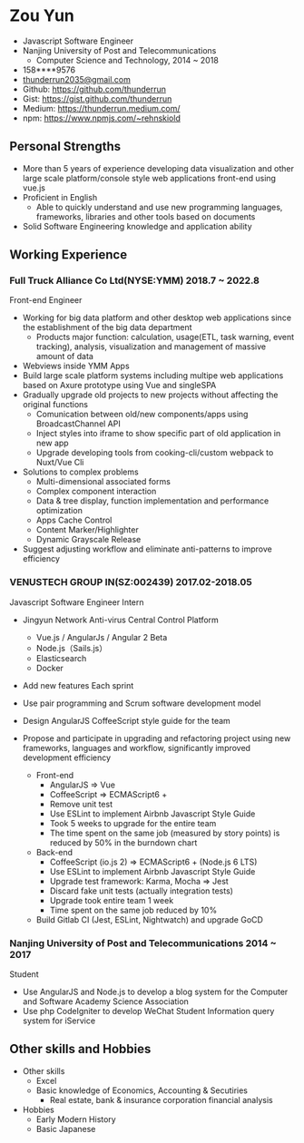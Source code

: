 # Zou Yun

- Javascript Software Engineer
- Nanjing University of Post and Telecommunications
    - Computer Science and Technology, 2014 ~ 2018
- 158****9576
- thunderrun2035@gmail.com
- Github: https://github.com/thunderrun
- Gist: https://gist.github.com/thunderrun
- Medium: https://thunderrun.medium.com/
- npm: https://www.npmjs.com/~rehnskiold

## Personal Strengths

- More than 5 years of experience developing data visualization and other large scale platform/console style web applications front-end using vue.js
- Proficient in English
    - Able to quickly understand and use new programming languages, frameworks, libraries and other tools based on documents
- Solid Software Engineering knowledge and application ability

## Working Experience

### Full Truck Alliance Co Ltd(NYSE:YMM) 2018.7 ~ 2022.8

Front-end Engineer

- Working for big data platform and other desktop web applications since the establishment of the big data department
  - Products major function: calculation, usage(ETL, task warning, event tracking), analysis, visualization and management of massive amount of data
- Webviews inside YMM Apps
- Build large scale platform systems including multipe web applications based on Axure prototype using Vue and singleSPA
- Gradually upgrade old projects to new projects without affecting the original functions
  - Comunication between old/new components/apps using BroadcastChannel API
  - Inject styles into iframe to show specific part of old application in new app
  - Upgrade developing tools from cooking-cli/custom webpack to Nuxt/Vue Cli
- Solutions to complex problems
   - Multi-dimensional associated forms
   - Complex component interaction
   - Data & tree display, function implementation and performance optimization
   - Apps Cache Control
   - Content Marker/Highlighter
   - Dynamic Grayscale Release
- Suggest adjusting workflow and eliminate anti-patterns to improve efficiency

### VENUSTECH GROUP IN(SZ:002439) 2017.02-2018.05

Javascript Software Engineer Intern

- Jingyun Network Anti-virus Central Control Platform
  - Vue.js / AngularJs / Angular 2 Beta
  - Node.js（Sails.js）
  - Elasticsearch
  - Docker

- Add new features Each sprint
- Use pair programming and Scrum software development model
- Design AngularJS CoffeeScript style guide for the team
- Propose and participate in upgrading and refactoring project using new frameworks, languages and workflow, significantly improved development efficiency
   - Front-end
     - AngularJS => Vue
     - CoffeeScript => ECMAScript6 +
     - Remove unit test
     - Use ESLint to implement Airbnb Javascript Style Guide
     - Took 5 weeks to upgrade for the entire team
     - The time spent on the same job (measured by story points) is reduced by 50% in the burndown chart
   - Back-end
     - CoffeeScript (io.js 2) => ECMAScript6 + (Node.js 6 LTS)
     - Use ESLint to implement Airbnb Javascript Style Guide
     - Upgrade test framework: Karma, Mocha => Jest
     - Discard fake unit tests (actually integration tests)
     - Upgrade took entire team 1 week
     - Time spent on the same job reduced by 10%
   - Build Gitlab CI (Jest, ESLint, Nightwatch) and upgrade GoCD

### Nanjing University of Post and Telecommunications 2014 ~ 2017

Student

- Use AngularJS and Node.js to develop a blog system for the Computer and Software Academy Science Association
- Use php CodeIgniter to develop WeChat Student Information query system for iService

## Other skills and Hobbies

- Other skills
  - Excel
  - Basic knowledge of Economics, Accounting & Secutiries
    - Real estate, bank & insurance corporation financial analysis
- Hobbies
  - Early Modern History
  - Basic Japanese
